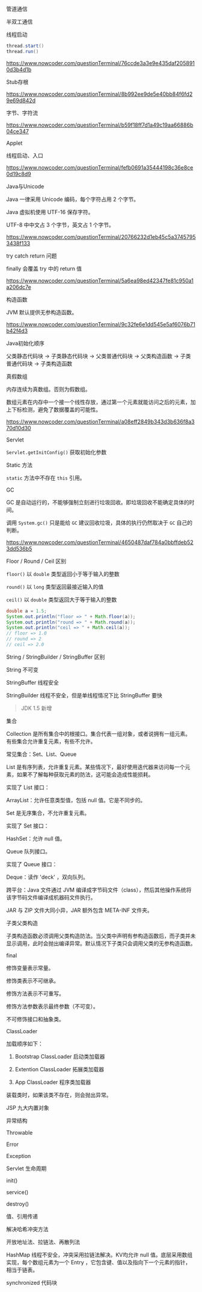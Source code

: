 管道通信

半双工通信

线程启动

```java
thread.start()
thread.run()
```

https://www.nowcoder.com/questionTerminal/76ccde3a3e9e435daf2058910d3b4d1b

Stub存根

https://www.nowcoder.com/questionTerminal/8b992ee9de5e40bb84f6fd29e69d842d

字节、字符流

https://www.nowcoder.com/questionTerminal/b59f18ff7d1a49c19aa66886b04ce347

Applet

线程启动、入口

https://www.nowcoder.com/questionTerminal/fefb0691a35444198c36e8ce0d19c8d9

Java与Unicode

Java 一律采用 Unicode 编码，每个字符占用 2 个字节。

Java 虚拟机使用 UTF-16 保存字符。

UTF-8 中中文占 3 个字节，英文占 1 个字节。

https://www.nowcoder.com/questionTerminal/20766232d1eb45c5a37457953438f133

try catch return 问题

finally 会覆盖 try 中的 return 值

https://www.nowcoder.com/questionTerminal/5a6ea98ed42347fe81c950a1a206dc7e

构造函数

JVM 默认提供无参构造函数。

https://www.nowcoder.com/questionTerminal/9c32fe6e1dd545e5af6076b71b42f4d3

Java初始化顺序

父类静态代码块 -> 子类静态代码块 -> 父类普通代码块 -> 父类构造函数 -> 子类普通代码块 -> 子类构造函数

真假数组

内存连续为真数组。否则为假数组。

数组元素在内存中一个接一个线性存放，通过第一个元素就能访问之后的元素，加上下标检测，避免了数据覆盖的可能性。

https://www.nowcoder.com/questionTerminal/a08eff2849b343d3b636f8a370d10d30

Servlet

`Servlet.getInitConfig()` 获取初始化参数

Static 方法

`static` 方法中不存在 `this` 引用。

GC

GC 是自动运行的，不能够强制立刻进行垃圾回收。即垃圾回收不能确定具体的时间。

调用 `System.gc()` 只是能给 `GC` 建议回收垃圾，具体的执行仍然取决于 `GC` 自己的判断。

https://www.nowcoder.com/questionTerminal/4650487daf784a0bbffdeb523dd536b5



Floor / Round / Ceil 区别

`floor()` 以 `double` 类型返回小于等于输入的整数

`round()` 以 `long` 类型返回最接近输入的值

`ceil()` 以 `double` 类型返回大于等于输入的整数

```java
double a = 1.5;
System.out.println("floor => " + Math.floor(a));
System.out.println("round => " + Math.round(a));
System.out.println("ceil => " + Math.ceil(a));
// floor => 1.0
// round => 2
// ceil => 2.0
```



String / StringBuilder / StringBuffer 区别

String 不可变

StringBuffer 线程安全

StringBuilder 线程不安全，但是单线程情况下比 StringBuffer 要快

> JDK 1.5 新增



集合

Collection 是所有集合中的根接口。集合代表一组对象，或者说拥有一组元素。有些集合允许重复元素，有些不允许。

常见集合：Set、List、Queue

List 是有序列表，允许重复元素。某些情况下，最好使用迭代器来访问每一个元素，如果不了解每种获取元素的防法，这可能会造成性能损耗。

实现了 List 接口：

ArrayList：允许任意类型值，包括 null 值。它是不同步的。

Set 是无序集合，不允许重复元素。

实现了 Set 接口：

HashSet：允许 null 值。

Queue 队列接口。

实现了 Queue 接口：

Deque：读作 'deck' ，双向队列。



跨平台：Java 文件通过 JVM 编译成字节码文件（class），然后其他操作系统将该字节码文件编译成机器码文件执行。



JAR 与 ZIP 文件大同小异，JAR 额外包含 META-INF 文件夹。



子类父类构造

子类构造函数必须调用父类构造防法。当父类中声明有参构造函数后，而子类并未显示调用，此时会抛出编译异常。默认情况下子类只会调用父类的无参构造函数。



final

修饰变量表示常量。

修饰类表示不可继承。

修饰方法表示不可重写。

修饰方法参数表示最终参数（不可变）。

不可修饰接口和抽象类。





ClassLoader

加载顺序如下：

1. Bootstrap ClassLoader 启动类加载器

2. Extention ClassLoader 拓展类加载器

3. App ClassLoader 程序类加载器

装载类时，如果该类不存在，则会抛出异常。





JSP 九大内置对象



异常结构

Throwable

Error

Exception

 



Servlet 生命周期

init()

service()

destroy()



值、引用传递



解决哈希冲突方法

开放地址法、拉链法、再散列法

HashMap 线程不安全，冲突采用拉链法解决。KV均允许 null 值。底层采用数组实现，每个数组元素为一个 Entry ，它包含键、值以及指向下一个元素的指针，相当于链表。



synchronized 代码块



